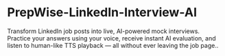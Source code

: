 # PrepWise-LinkedIn-Interview-AI
Transform LinkedIn job posts into live, AI-powered mock interviews. Practice your answers using your voice, receive instant AI evaluation, and listen to human-like TTS playback — all without ever leaving the job page..
